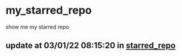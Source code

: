 # my_starred_repo
show me my starred repo

update at 03/01/22 08:15:20 in [starred_repo](./index.html)
---

